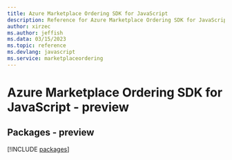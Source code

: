 ```yaml
---
title: Azure Marketplace Ordering SDK for JavaScript
description: Reference for Azure Marketplace Ordering SDK for JavaScript
author: xirzec
ms.author: jeffish
ms.data: 03/15/2023
ms.topic: reference
ms.devlang: javascript
ms.service: marketplaceordering
---
```

# Azure Marketplace Ordering SDK for JavaScript - preview
## Packages - preview
[!INCLUDE [packages](marketplace-ordering-index.md)]